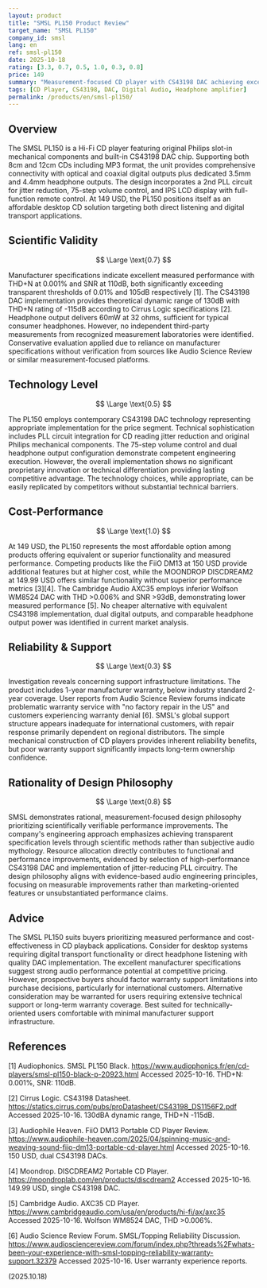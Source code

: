 ```yaml
---
layout: product
title: "SMSL PL150 Product Review"
target_name: "SMSL PL150"
company_id: smsl
lang: en
ref: smsl-pl150
date: 2025-10-18
rating: [3.3, 0.7, 0.5, 1.0, 0.3, 0.8]
price: 149
summary: "Measurement-focused CD player with CS43198 DAC achieving excellent specifications at competitive pricing, but hampered by poor support infrastructure"
tags: [CD Player, CS43198, DAC, Digital Audio, Headphone amplifier]
permalink: /products/en/smsl-pl150/
---
```

## Overview

The SMSL PL150 is a Hi-Fi CD player featuring original Philips slot-in mechanical components and built-in CS43198 DAC chip. Supporting both 8cm and 12cm CDs including MP3 format, the unit provides comprehensive connectivity with optical and coaxial digital outputs plus dedicated 3.5mm and 4.4mm headphone outputs. The design incorporates a 2nd PLL circuit for jitter reduction, 75-step volume control, and IPS LCD display with full-function remote control. At 149 USD, the PL150 positions itself as an affordable desktop CD solution targeting both direct listening and digital transport applications.

## Scientific Validity

$$ \Large \text{0.7} $$

Manufacturer specifications indicate excellent measured performance with THD+N at 0.001% and SNR at 110dB, both significantly exceeding transparent thresholds of 0.01% and 105dB respectively [1]. The CS43198 DAC implementation provides theoretical dynamic range of 130dB with THD+N rating of -115dB according to Cirrus Logic specifications [2]. Headphone output delivers 60mW at 32 ohms, sufficient for typical consumer headphones. However, no independent third-party measurements from recognized measurement laboratories were identified. Conservative evaluation applied due to reliance on manufacturer specifications without verification from sources like Audio Science Review or similar measurement-focused platforms.

## Technology Level

$$ \Large \text{0.5} $$

The PL150 employs contemporary CS43198 DAC technology representing appropriate implementation for the price segment. Technical sophistication includes PLL circuit integration for CD reading jitter reduction and original Philips mechanical components. The 75-step volume control and dual headphone output configuration demonstrate competent engineering execution. However, the overall implementation shows no significant proprietary innovation or technical differentiation providing lasting competitive advantage. The technology choices, while appropriate, can be easily replicated by competitors without substantial technical barriers.

## Cost-Performance

$$ \Large \text{1.0} $$

At 149 USD, the PL150 represents the most affordable option among products offering equivalent or superior functionality and measured performance. Competing products like the FiiO DM13 at 150 USD provide additional features but at higher cost, while the MOONDROP DISCDREAM2 at 149.99 USD offers similar functionality without superior performance metrics [3][4]. The Cambridge Audio AXC35 employs inferior Wolfson WM8524 DAC with THD >0.006% and SNR >93dB, demonstrating lower measured performance [5]. No cheaper alternative with equivalent CS43198 implementation, dual digital outputs, and comparable headphone output power was identified in current market analysis.

## Reliability & Support

$$ \Large \text{0.3} $$

Investigation reveals concerning support infrastructure limitations. The product includes 1-year manufacturer warranty, below industry standard 2-year coverage. User reports from Audio Science Review forums indicate problematic warranty service with "no factory repair in the US" and customers experiencing warranty denial [6]. SMSL's global support structure appears inadequate for international customers, with repair response primarily dependent on regional distributors. The simple mechanical construction of CD players provides inherent reliability benefits, but poor warranty support significantly impacts long-term ownership confidence.

## Rationality of Design Philosophy

$$ \Large \text{0.8} $$

SMSL demonstrates rational, measurement-focused design philosophy prioritizing scientifically verifiable performance improvements. The company's engineering approach emphasizes achieving transparent specification levels through scientific methods rather than subjective audio mythology. Resource allocation directly contributes to functional and performance improvements, evidenced by selection of high-performance CS43198 DAC and implementation of jitter-reducing PLL circuitry. The design philosophy aligns with evidence-based audio engineering principles, focusing on measurable improvements rather than marketing-oriented features or unsubstantiated performance claims.

## Advice

The SMSL PL150 suits buyers prioritizing measured performance and cost-effectiveness in CD playback applications. Consider for desktop systems requiring digital transport functionality or direct headphone listening with quality DAC implementation. The excellent manufacturer specifications suggest strong audio performance potential at competitive pricing. However, prospective buyers should factor warranty support limitations into purchase decisions, particularly for international customers. Alternative consideration may be warranted for users requiring extensive technical support or long-term warranty coverage. Best suited for technically-oriented users comfortable with minimal manufacturer support infrastructure.

## References

[1] Audiophonics. SMSL PL150 Black. https://www.audiophonics.fr/en/cd-players/smsl-pl150-black-p-20923.html Accessed 2025-10-16. THD+N: 0.001%, SNR: 110dB.

[2] Cirrus Logic. CS43198 Datasheet. https://statics.cirrus.com/pubs/proDatasheet/CS43198_DS1156F2.pdf Accessed 2025-10-16. 130dBA dynamic range, THD+N -115dB.

[3] Audiophile Heaven. FiiO DM13 Portable CD Player Review. https://www.audiophile-heaven.com/2025/04/spinning-music-and-weaving-sound-fiio-dm13-portable-cd-player.html Accessed 2025-10-16. 150 USD, dual CS43198 DACs.

[4] Moondrop. DISCDREAM2 Portable CD Player. https://moondroplab.com/en/products/discdream2 Accessed 2025-10-16. 149.99 USD, single CS43198 DAC.

[5] Cambridge Audio. AXC35 CD Player. https://www.cambridgeaudio.com/usa/en/products/hi-fi/ax/axc35 Accessed 2025-10-16. Wolfson WM8524 DAC, THD >0.006%.

[6] Audio Science Review Forum. SMSL/Topping Reliability Discussion. https://www.audiosciencereview.com/forum/index.php?threads%2Fwhats-been-your-experience-with-smsl-topping-reliability-warranty-support.32379 Accessed 2025-10-16. User warranty experience reports.

(2025.10.18)